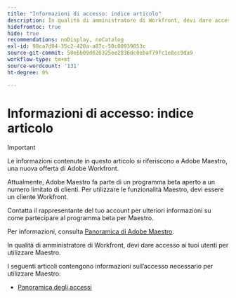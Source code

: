```yaml
---
title: "Informazioni di accesso: indice articolo"
description: In qualità di amministratore di Workfront, devi dare accesso ai tuoi utenti per utilizzare Maestro. I seguenti articoli contengono informazioni sull’accesso necessario per utilizzare Maestro.
hidefromtoc: true
hide: true
recommendations: noDisplay, noCatalog
exl-id: 98ca7d04-35c2-420a-a87c-50c00939853c
source-git-commit: 50e6b09d626325ee2836dc0ebaf79fc1e8cc9da9
workflow-type: tm+mt
source-wordcount: '131'
ht-degree: 0%

---
```


# Informazioni di accesso: indice articolo

>[!IMPORTANT]
>
>Le informazioni contenute in questo articolo si riferiscono a Adobe Maestro, una nuova offerta di Adobe Workfront.
>
>Attualmente, Adobe Maestro fa parte di un programma beta aperto a un numero limitato di clienti. Per utilizzare le funzionalità Maestro, devi essere un cliente Workfront.
>
>Contatta il rappresentante del tuo account per ulteriori informazioni su come partecipare al programma beta per Maestro.
>
>Per informazioni, consulta [Panoramica di Adobe Maestro](../maestro-overview.md).

In qualità di amministratore di Workfront, devi dare accesso ai tuoi utenti per utilizzare Maestro.

I seguenti articoli contengono informazioni sull’accesso necessario per utilizzare Maestro:

* [Panoramica degli accessi](../access/access-overview.md)

<!--make the following live with permissions release: 

* [Overview of sharing permissions in Adobe Maestro](/help/quicksilver/maestro/access/sharing-permissions-overview.md)
* [Share a workspace](/help/quicksilver/maestro/access/share-workspaces.md)
* [Share a view](/help/quicksilver/maestro/access/share-views.md)

-->
